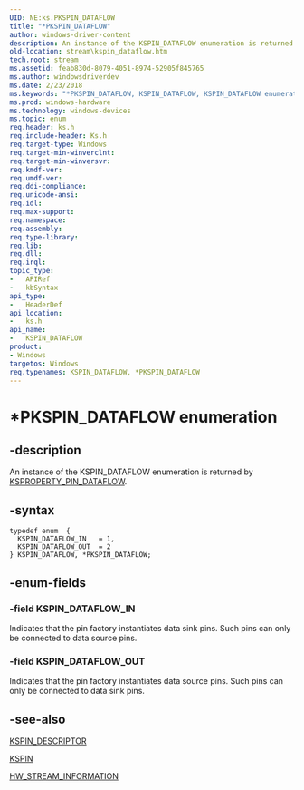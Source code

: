 ```yaml
---
UID: NE:ks.PKSPIN_DATAFLOW
title: "*PKSPIN_DATAFLOW"
author: windows-driver-content
description: An instance of the KSPIN_DATAFLOW enumeration is returned by KSPROPERTY_PIN_DATAFLOW.
old-location: stream\kspin_dataflow.htm
tech.root: stream
ms.assetid: feab830d-8079-4051-8974-52905f845765
ms.author: windowsdriverdev
ms.date: 2/23/2018
ms.keywords: "*PKSPIN_DATAFLOW, KSPIN_DATAFLOW, KSPIN_DATAFLOW enumeration [Streaming Media Devices], KSPIN_DATAFLOW_IN, KSPIN_DATAFLOW_OUT, PKSPIN_DATAFLOW, PKSPIN_DATAFLOW enumeration pointer [Streaming Media Devices], ks-struct_2161b89b-ba7c-440a-9006-c3445b392b89.xml, ks/KSPIN_DATAFLOW, ks/KSPIN_DATAFLOW_IN, ks/KSPIN_DATAFLOW_OUT, ks/PKSPIN_DATAFLOW, stream.kspin_dataflow"
ms.prod: windows-hardware
ms.technology: windows-devices
ms.topic: enum
req.header: ks.h
req.include-header: Ks.h
req.target-type: Windows
req.target-min-winverclnt:
req.target-min-winversvr:
req.kmdf-ver:
req.umdf-ver:
req.ddi-compliance:
req.unicode-ansi:
req.idl:
req.max-support:
req.namespace:
req.assembly:
req.type-library:
req.lib:
req.dll:
req.irql:
topic_type:
-	APIRef
-	kbSyntax
api_type:
-	HeaderDef
api_location:
-	ks.h
api_name:
-	KSPIN_DATAFLOW
product:
- Windows
targetos: Windows
req.typenames: KSPIN_DATAFLOW, *PKSPIN_DATAFLOW
---
```


# *PKSPIN_DATAFLOW enumeration


## -description


An instance of the KSPIN_DATAFLOW enumeration is returned by <a href="https://msdn.microsoft.com/library/windows/hardware/ff565197">KSPROPERTY_PIN_DATAFLOW</a>.


## -syntax


```
typedef enum  {
  KSPIN_DATAFLOW_IN   = 1,
  KSPIN_DATAFLOW_OUT  = 2
} KSPIN_DATAFLOW, *PKSPIN_DATAFLOW;
```


## -enum-fields




### -field KSPIN_DATAFLOW_IN

Indicates that the pin factory instantiates data sink pins. Such pins can only be connected to data source pins.


### -field KSPIN_DATAFLOW_OUT

Indicates that the pin factory instantiates data source pins. Such pins can only be connected to data sink pins.


## -see-also

<a href="..\ks\ns-ks-kspin_descriptor.md">KSPIN_DESCRIPTOR</a>



<a href="..\ks\ns-ks-_kspin.md">KSPIN</a>



<a href="..\strmini\ns-strmini-_hw_stream_information.md">HW_STREAM_INFORMATION</a>



 

 



